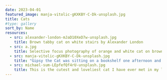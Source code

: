```yaml
---
date: 2023-04-01
featured_image: manja-vitolic-gKXKBY-C-Dk-unsplash.jpg
title: Cats
#type: gallery
sort_by: Name
resources:
  - src: alexander-london-mJaD10XeD7w-unsplash.jpg
    title: Brown tabby cat on white stairs by Alexander London
  - src: a.jpg
    title: Selective focus photography of orange and white cat on brown table by Amber Kipp
  - src: manja-vitolic-gKXKBY-C-Dk-unsplash.jpg
    title: "Gipsy the Cat was sitting on a bookshelf one afternoon and just stared right at me, kinda saying: “Will you take a picture already?”"
  - src: michael-sum-LEpfefQf4rU-unsplash.jpg
    title: This is the cutest and loveliest cat I have ever met in my life. He is BU BU, a cat with 6 fingers, which is unusual, but in fact, smarter than any cat. He meows every time he sees me, and jumps to my bed and sits with me.
---
```

